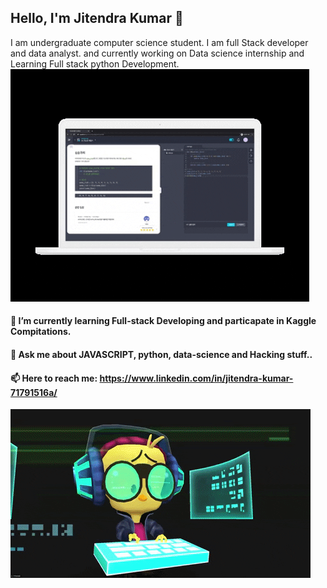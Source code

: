 ## Hello, I'm Jitendra Kumar 👋
I am undergraduate computer science student. I am full Stack developer and data analyst.
and currently working on Data science internship and Learning Full stack python Development.
![learn-coding](https://github.com/Repidex/Repidex/blob/main/learncoding.gif)

#### 🌱 I’m currently learning Full-stack Developing and particapate in Kaggle Compitations.
#### 
#### 💬 Ask me about JAVASCRIPT, python, data-science and Hacking stuff..
#### 📫 Here to reach me: https://www.linkedin.com/in/jitendra-kumar-71791516a/
![fun-fact](https://github.com/Repidex/Repidex/blob/main/funcode.gif)

